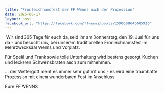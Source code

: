 ```yaml
---
title: "Fronleichnamsfest der FF Wenns nach der Prozession"
date: 2025-06-17
layout: post
facebook_url: "https://facebook.com/ffwenns/posts/1098898645605920"
---
```


️
Wir sind 365 Tage für euch da, seid ihr am Donnerstag, den 19. Juni für uns da - und besucht uns, bei unserem traditionellen Fronleichnamsfest im Mehrzwecksaal Wenns und Vorplatz.

Für Speiß und Trank sowie tolle Unterhaltung wird bestens gesorgt. Kuchen und leckeren Schweinsbraten auch zum mitnehmen. 

... der Wettergott meint es immer sehr gut mit uns - es wird eine traumhafte Prozession mit einem wunderbaren Fest im Anschluss ️️️️

Eure FF WENNS